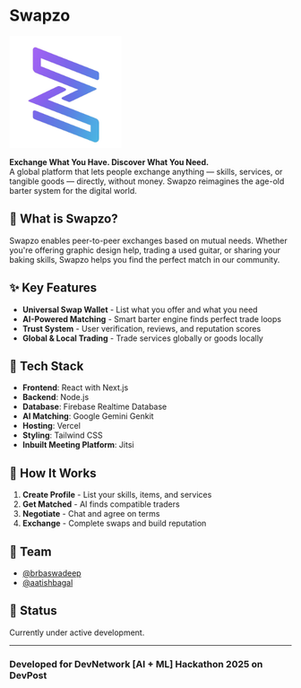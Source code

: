 
# **Swapzo**

<img src="./public/assets/Swapzo-logo_V1.png" width="200" alt="Swapzo Logo">

<br>

**Exchange What You Have. Discover What You Need.**<br>
A global platform that lets people exchange anything — skills, services, or tangible goods — directly, without money. Swapzo reimagines the age-old barter system for the digital world.

## 🚀 What is Swapzo?

Swapzo enables peer-to-peer exchanges based on mutual needs. Whether you're offering graphic design help, trading a used guitar, or sharing your baking skills, Swapzo helps you find the perfect match in our community.

## ✨ Key Features

- **Universal Swap Wallet** - List what you offer and what you need
- **AI-Powered Matching** - Smart barter engine finds perfect trade loops
- **Trust System** - User verification, reviews, and reputation scores
- **Global & Local Trading** - Trade services globally or goods locally

## 🔧 Tech Stack

- **Frontend**: React with Next.js
- **Backend**: Node.js
- **Database**: Firebase Realtime Database
- **AI Matching**: Google Gemini Genkit
- **Hosting**: Vercel
- **Styling**: Tailwind CSS
- **Inbuilt Meeting Platform**: Jitsi

## 🎯 How It Works

1. **Create Profile** - List your skills, items, and services
2. **Get Matched** - AI finds compatible traders
3. **Negotiate** - Chat and agree on terms
4. **Exchange** - Complete swaps and build reputation

## 👥 Team

- [@brbaswadeep](https://github.com/brbaswadeep)
- [@aatishbagal](https://github.com/aatishbagal)

## 🚧 Status

Currently under active development.

---

### Developed for **DevNetwork [AI + ML] Hackathon 2025** on **DevPost**